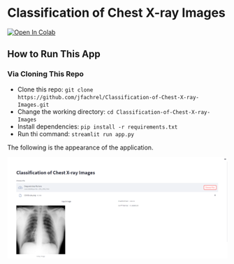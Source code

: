 # Classification of Chest X-ray Images
 
[![Open In Colab](https://colab.research.google.com/assets/colab-badge.svg)](https://colab.research.google.com/drive/1ADRvz2I3qWSyHU0kdwR4iEUNVfkVgRW4?usp=sharing)

## How to Run This App

### Via Cloning This Repo

- Clone this repo: `git clone https://github.com/jfachrel/Classification-of-Chest-X-ray-Images.git`
- Change the working directory: `cd Classification-of-Chest-X-ray-Images`
- Install dependencies: `pip install -r requirements.txt`
- Run thi command: `streamlit run app.py`

The following is the appearance of the application.

<img src="https://github.com/jfachrel/Classification-of-Chest-X-ray-Images/blob/main/assets/App.PNG">
